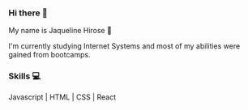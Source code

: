 ### Hi there 👋

My name is Jaqueline Hirose 💫

I'm currently studying Internet Systems and most of my abilities were gained from bootcamps.

### Skills 💻

Javascript | HTML | CSS | React

<!--
**jaq442/jaq442** is a ✨ _special_ ✨ repository because its `README.md` (this file) appears on your GitHub profile.

Here are some ideas to get you started:

- 🔭 I’m currently working on ...
- 🌱 I’m currently learning ...
- 👯 I’m looking to collaborate on ...
- 🤔 I’m looking for help with ...
- 💬 Ask me about ...
- 📫 How to reach me: ...
- 😄 Pronouns: ...
- ⚡ Fun fact: ...
-->
